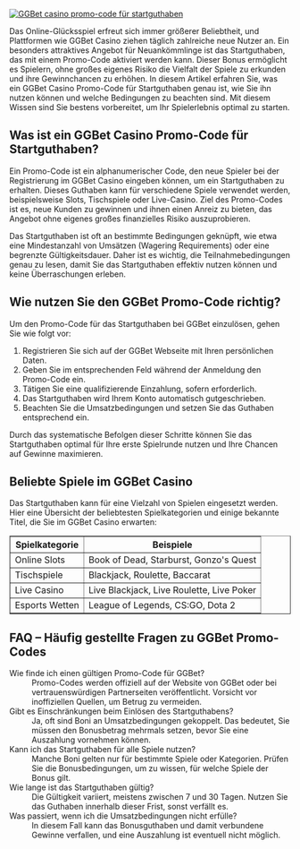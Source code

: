 [![GGBet casino promo-code für startguthaben](https://123-caf.pages.dev/gitsignup.png)](https://vrmoo.ru/Bt82HjjY)

<p>Das Online-Glücksspiel erfreut sich immer größerer Beliebtheit, und Plattformen wie GGBet Casino ziehen täglich zahlreiche neue Nutzer an. Ein besonders attraktives Angebot für Neuankömmlinge ist das Startguthaben, das mit einem Promo-Code aktiviert werden kann. Dieser Bonus ermöglicht es Spielern, ohne großes eigenes Risiko die Vielfalt der Spiele zu erkunden und ihre Gewinnchancen zu erhöhen. In diesem Artikel erfahren Sie, was ein GGBet Casino Promo-Code für Startguthaben genau ist, wie Sie ihn nutzen können und welche Bedingungen zu beachten sind. Mit diesem Wissen sind Sie bestens vorbereitet, um Ihr Spielerlebnis optimal zu starten.</p>  <h2>Was ist ein GGBet Casino Promo-Code für Startguthaben?</h2> <p>Ein Promo-Code ist ein alphanumerischer Code, den neue Spieler bei der Registrierung im GGBet Casino eingeben können, um ein Startguthaben zu erhalten. Dieses Guthaben kann für verschiedene Spiele verwendet werden, beispielsweise Slots, Tischspiele oder Live-Casino. Ziel des Promo-Codes ist es, neue Kunden zu gewinnen und ihnen einen Anreiz zu bieten, das Angebot ohne eigenes großes finanzielles Risiko auszuprobieren.</p> <p>Das Startguthaben ist oft an bestimmte Bedingungen geknüpft, wie etwa eine Mindestanzahl von Umsätzen (Wagering Requirements) oder eine begrenzte Gültigkeitsdauer. Daher ist es wichtig, die Teilnahmebedingungen genau zu lesen, damit Sie das Startguthaben effektiv nutzen können und keine Überraschungen erleben.</p>  <h2>Wie nutzen Sie den GGBet Promo-Code richtig?</h2> <p>Um den Promo-Code für das Startguthaben bei GGBet einzulösen, gehen Sie wie folgt vor:</p> <ol>   <li>Registrieren Sie sich auf der GGBet Webseite mit Ihren persönlichen Daten.</li>   <li>Geben Sie im entsprechenden Feld während der Anmeldung den Promo-Code ein.</li>   <li>Tätigen Sie eine qualifizierende Einzahlung, sofern erforderlich.</li>   <li>Das Startguthaben wird Ihrem Konto automatisch gutgeschrieben.</li>   <li>Beachten Sie die Umsatzbedingungen und setzen Sie das Guthaben entsprechend ein.</li> </ol> <p>Durch das systematische Befolgen dieser Schritte können Sie das Startguthaben optimal für Ihre erste Spielrunde nutzen und Ihre Chancen auf Gewinne maximieren.</p>  <h2>Beliebte Spiele im GGBet Casino</h2> <p>Das Startguthaben kann für eine Vielzahl von Spielen eingesetzt werden. Hier eine Übersicht der beliebtesten Spielkategorien und einige bekannte Titel, die Sie im GGBet Casino erwarten:</p> <table border="1" cellpadding="5" cellspacing="0">   <thead>     <tr>       <th>Spielkategorie</th>       <th>Beispiele</th>     </tr>   </thead>   <tbody>     <tr>       <td>Online Slots</td>       <td>Book of Dead, Starburst, Gonzo's Quest</td>     </tr>     <tr>       <td>Tischspiele</td>       <td>Blackjack, Roulette, Baccarat</td>     </tr>     <tr>       <td>Live Casino</td>       <td>Live Blackjack, Live Roulette, Live Poker</td>     </tr>     <tr>       <td>Esports Wetten</td>       <td>League of Legends, CS:GO, Dota 2</td>     </tr>   </tbody> </table>  <h2>FAQ – Häufig gestellte Fragen zu GGBet Promo-Codes</h2> <dl>   <dt>Wie finde ich einen gültigen Promo-Code für GGBet?</dt>   <dd>Promo-Codes werden offiziell auf der Website von GGBet oder bei vertrauenswürdigen Partnerseiten veröffentlicht. Vorsicht vor inoffiziellen Quellen, um Betrug zu vermeiden.</dd>    <dt>Gibt es Einschränkungen beim Einlösen des Startguthabens?</dt>   <dd>Ja, oft sind Boni an Umsatzbedingungen gekoppelt. Das bedeutet, Sie müssen den Bonusbetrag mehrmals setzen, bevor Sie eine Auszahlung vornehmen können.</dd>    <dt>Kann ich das Startguthaben für alle Spiele nutzen?</dt>   <dd>Manche Boni gelten nur für bestimmte Spiele oder Kategorien. Prüfen Sie die Bonusbedingungen, um zu wissen, für welche Spiele der Bonus gilt.</dd>    <dt>Wie lange ist das Startguthaben gültig?</dt>   <dd>Die Gültigkeit variiert, meistens zwischen 7 und 30 Tagen. Nutzen Sie das Guthaben innerhalb dieser Frist, sonst verfällt es.</dd>    <dt>Was passiert, wenn ich die Umsatzbedingungen nicht erfülle?</dt>   <dd>In diesem Fall kann das Bonusguthaben und damit verbundene Gewinne verfallen, und eine Auszahlung ist eventuell nicht möglich.</dd> </dl>